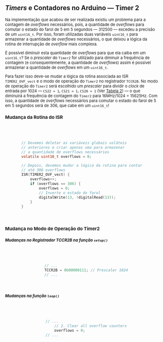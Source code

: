 <style scoped>
    ul, ol {
        font-size: 12px;
    }
    h2 {
        font-size: 21px;
    }
    h3 {
        font-size: 18px;
    }
    h4 {
        font-size: 15px;
    }
    h5 {
        font-size: 13px;
    }
    p {
        font-size: 13px;
    }
    .codigo-container {
        display: flex;
        justify-content: center;
        text-align: left; /* Para garantir alinhamento do texto à esquerda */
    }
    .codigo-container pre,
    .codigo-container code {
        width: 100%; /* Ocupa a largura total da `div` */
        max-width: 650px; /* Um valor máximo de largura pode ser útil */
        font-size: 12px; /* Ou qualquer tamanho que prefira */
        padding: 20px; /* Ajuste conforme necessário */
        box-sizing: border-box; /* Inclui o padding no cálculo da largura */
    }

    
</style>

## _Timers_ e Contadores no Arduino — Timer 2

Na implementação que acabou de ser realizada existiu um problema para a contagem de _overflows_ necessários, pois, a quantidade de _overflows_ para comutar o estado do farol de 5 em 5 segundos — 312500 — excedeu a precisão de um `uint16_t`. Por isso, foram utilizadas duas variáveis `uint16_t` para armazenar a quantidade de _overflows_ necessários, o que deixou a lógica da rotina de interrupção de _overflow_ mais complexa.

É possível diminuir esta quantidade de _overflows_ para que ela caiba em um `uint16_t`? Se o _prescaler_ do `Timer2` for utilizado para diminuir a frequência de contagem (e consequentemente, a quantidade de _overflows_) assim é possível armazenar a quantidade de _overflows_ em um `uint16_t`.

Para fazer isso deve-se mudar a lógica da rotina associada ao ISR `TIMER2_OVF_vect` e o modo de operação do `Timer2` no registrador `TCCR2B`. No modo de operação do `Timer2` será escolhido um _prescaler_ para dividir o _clock_ de entrada por 1024 — `CS22 = 1`, `CS21 = 1`, `CS20 = 1` (Ver [Tabela 2](#Tabela-2)) — o que diminuirá a frequência de contagem do `Timer2` para 16MHz/1024 = 15625Hz. Com isso, a quantidade de _overflows_ necessários para comutar o estado do farol de 5 em 5 segundos será de 306, que cabe em um `uint16_t`!

<div class="flex-container">
<div class="column-container" markdown="1">

#### Mudança da Rotina do ISR

<div class="codigo-container" markdown="1">

```c

// Devemos deletar as variáveis globais voláteis
// anteriores e criar apenas uma para armazenar
// a quantidade de overflows necessários
volatile uint16_t overflows = 0;

// Depois, devemos mudar a lógica da rotina para contar
// até 306 overflows
ISR(TIMER2_OVF_vect) {
    overflows++;
    if (overflows == 306) {
        overflows = 0;
        // Inverte o estado do farol
        digitalWrite(13, !digitalRead(13));
    }
}

```

</div>
</div>
<div class="column-container" markdown="1">

#### Mudança no Modo de Operação do Timer2

##### Mudanças no Registrador TCCR2B na função `setup()`

<div class="codigo-container" markdown="1">

```c

    // ...
    TCCR2B = 0b00000111; // Prescaler 1024
    // ...

```

</div>

##### Mudanças na função `loop()`

<div class="codigo-container" markdown="1">

```c

    // ...
        // 2. Clear all overflow counters
        overflows = 0;
    // ...

```

</div>
</div>
